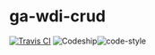 # ga-wdi-crud

[![Travis CI](https://travis-ci.org/jsstrn/ga-wdi-crud-exercise.svg)](https://travis-ci.org/jsstrn/ga-wdi-crud-exercise) ![Codeship](https://img.shields.io/codeship/dfdea710-7961-0133-c50e-22b96f108c0e/master.svg
)![code-style](https://img.shields.io/badge/code--style-standard-lightgrey.svg)
